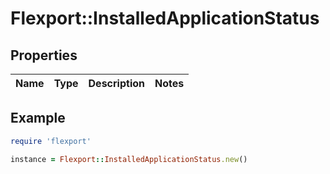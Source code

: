# Flexport::InstalledApplicationStatus

## Properties

| Name | Type | Description | Notes |
| ---- | ---- | ----------- | ----- |

## Example

```ruby
require 'flexport'

instance = Flexport::InstalledApplicationStatus.new()
```

